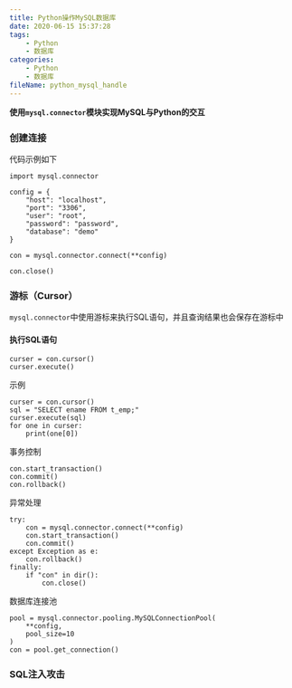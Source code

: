 ```yaml
---
title: Python操作MySQL数据库
date: 2020-06-15 15:37:28
tags:
	- Python
	- 数据库
categories:
	- Python
	- 数据库
fileName: python_mysql_handle
---
```


**使用`mysql.connector`模块实现MySQL与Python的交互**

### 创建连接

代码示例如下

```
import mysql.connector

config = {
    "host": "localhost",
    "port": "3306",
    "user": "root",
    "password": "password",
    "database": "demo"
}

con = mysql.connector.connect(**config)

con.close()
```





### 游标（Cursor）

`mysql.connector`中使用游标来执行SQL语句，并且查询结果也会保存在游标中

#### 执行SQL语句

```
curser = con.cursor()
curser.execute()
```

示例

```
curser = con.cursor()
sql = "SELECT ename FROM t_emp;"
curser.execute(sql)
for one in curser:
    print(one[0])
```



事务控制

```
con.start_transaction()
con.commit()
con.rollback()
```

异常处理

```
try:
    con = mysql.connector.connect(**config)
    con.start_transaction()
    con.commit()
except Exception as e:
    con.rollback()
finally:
    if "con" in dir():
        con.close()
```



数据库连接池

```
pool = mysql.connector.pooling.MySQLConnectionPool(
    **config,
    pool_size=10
)
con = pool.get_connection()
```



### SQL注入攻击


